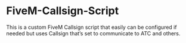 # FiveM-Callsign-Script
This is a custom FiveM Callsign script that easily can be configured if needed but uses Callsign that’s set to communicate to ATC and others.
